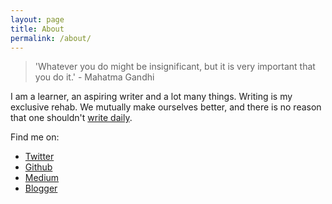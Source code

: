 ```yaml
---
layout: page
title: About
permalink: /about/
---
```


> 'Whatever you do might be insignificant, but it is very important that you do it.' - Mahatma Gandhi

I am a learner, an aspiring writer and a lot many things. Writing is my exclusive rehab. We mutually make ourselves better, and there is no reason that one shouldn't [write daily](http://zenhabits.net/write-daily/).

Find me on:

- [Twitter](http://twitter.com/kshiri_)
- [Github](https://github.com/kshirish)
- [Medium](https://medium.com/@geetkesath)
- [Blogger](http://kisleyshirish.blogspot.in/)
